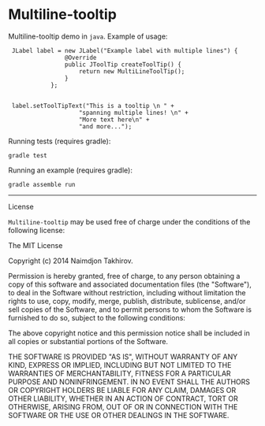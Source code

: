 Multiline-tooltip
=================

Multiline-tooltip demo in `java`. Example of usage:

     JLabel label = new JLabel("Example label with multiple lines") {
                    @Override
                    public JToolTip createToolTip() {
                        return new MultiLineToolTip();
                    }
                };
                
                
     label.setToolTipText("This is a tooltip \n " +
                        "spanning multiple lines! \n" +
                        "More text here\n" +
                        "and more...");
                        
Running tests (requires gradle):

    gradle test

Running an example (requires gradle):

    gradle assemble run


---


License

`Multiline-tooltip` may be used free of charge under the conditions of the following license:

The MIT License

Copyright (c) 2014 Naimdjon Takhirov.

Permission is hereby granted, free of charge, to any person obtaining a copy of this software and associated documentation files (the "Software"), to deal in the Software without restriction, including without limitation the rights to use, copy, modify, merge, publish, distribute, sublicense, and/or sell copies of the Software, and to permit persons to whom the Software is furnished to do so, subject to the following conditions:

The above copyright notice and this permission notice shall be included in all copies or substantial portions of the Software.

THE SOFTWARE IS PROVIDED "AS IS", WITHOUT WARRANTY OF ANY KIND, EXPRESS OR IMPLIED, INCLUDING BUT NOT LIMITED TO THE WARRANTIES OF MERCHANTABILITY, FITNESS FOR A PARTICULAR PURPOSE AND NONINFRINGEMENT. IN NO EVENT SHALL THE AUTHORS OR COPYRIGHT HOLDERS BE LIABLE FOR ANY CLAIM, DAMAGES OR OTHER LIABILITY, WHETHER IN AN ACTION OF CONTRACT, TORT OR OTHERWISE, ARISING FROM, OUT OF OR IN CONNECTION WITH THE SOFTWARE OR THE USE OR OTHER DEALINGS IN THE SOFTWARE.